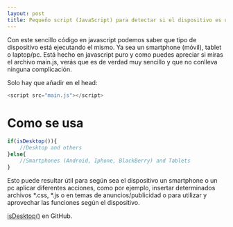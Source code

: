 ```yaml
---
layout: post
title: Pequeño script (JavaScript) para detectar si el dispositivo es un móvil/tablet o no.
---
```


Con este sencillo código en javascript podemos saber que tipo de dispositivo está ejecutando el mismo. Ya sea un smartphone (móvil), tablet o laptop/pc.
Está hecho en javascript puro y como puedes apreciar si miras el archivo main.js, verás que es de verdad muy sencillo y que no conlleva ninguna complicación.


Solo hay que añadir en el head:

```js
<script src="main.js"></script>
```

# Como se usa

```js
if(isDesktop()){
    //Desktop and others
}else{
    //Smartphones (Android, Iphone, BlackBerry) and Tablets
}

```

Esto puede resultar útil para según sea el dispositivo un smartphone o un pc aplicar diferentes acciones, como por ejemplo, insertar determinados 
archivos *.css, *.js o en temas de anuncios/publicidad o para utilizar y aprovechar las funciones según el dispositivo.


[isDesktop()](https://github.com/charlybs/isDesktop) en GitHub.

